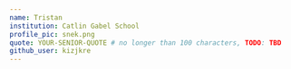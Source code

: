 ```yaml
---
name: Tristan
institution: Catlin Gabel School
profile_pic: snek.png
quote: YOUR-SENIOR-QUOTE # no longer than 100 characters, TODO: TBD
github_user: kizjkre
---
```

